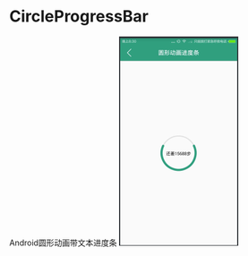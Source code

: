 # CircleProgressBar
Android圆形动画带文本进度条
![项目截图](https://github.com/GitHubZJY/CircleProgressBar/blob/master/CircleProgressBar.PNG)
